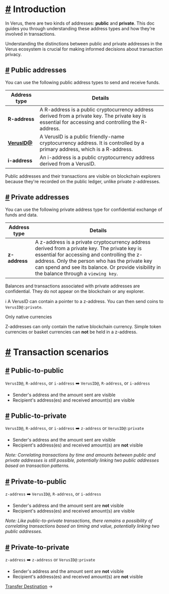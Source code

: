 # [\#](https://docs.verus.io/addresses/\#introduction) Introduction

In Verus, there are two kinds of addresses: **public** and **private**. This doc guides you through understanding these address types and how they're involved in transactions.

Understanding the distinctions between public and private addresses in the Verus ecosystem is crucial for making informed decisions about transaction privacy.

## [\#](https://docs.verus.io/addresses/\#public-addresses) Public addresses

You can use the following public address types to send and receive funds.

| Address type | Details |
| --- | --- |
| **R-address** | A R-address is a public cryptocurrency address derived from a private key. The private key is essential for accessing and controlling the R-address. |
| [**VerusID@**](https://docs.verus.io/verusid/) | A VerusID is a public friendly-name cryptocurrency address. It is controlled by a primary address, which is a R-address. |
| **i-address** | An i-address is a public cryptocurrency address derived from a VerusID. |

Public addresses and their transactions are visible on blockchain explorers because they're recorded on the public ledger, unlike private z-addresses.

## [\#](https://docs.verus.io/addresses/\#private-addresses) Private addresses

You can use the following private address type for confidential exchange of funds and data.

| Address type | Details |
| --- | --- |
| **z-address** | A z-address is a private cryptocurrency address derived from a private key. The private key is essential for accessing and controlling the z-address. Only the person who has the private key can spend and see its balance. Or provide visibility in the balance through a `viewing key`. |

Balances and transactions associated with private addresses are confidential. They do not appear on the blockchain or any explorer.

ℹ️ A VerusID can contain a pointer to a z-address. You can then send coins to `VerusID@:private`.

Only native currencies

Z-addresses can only contain the native blockchain currency. Simple token currencies or basket currencies can **not** be held in a z-address.

# [\#](https://docs.verus.io/addresses/\#transaction-scenarios) Transaction scenarios

## [\#](https://docs.verus.io/addresses/\#public-to-public) Public-to-public

`VerusID@`, `R-address`, or `i-address` ➡️ `VerusID@`, `R-address`, or `i-address`

- Sender's address and the amount sent are visible
- Recipient's address(es) and received amount(s) are visible

## [\#](https://docs.verus.io/addresses/\#public-to-private) Public-to-private

`VerusID@`, `R-address`, or `i-address` ➡️ `z-address` or `VerusID@:private`

- Sender's address and the amount sent are visible
- Recipient's address(es) and received amount(s) are **not** visible

_Note: Correlating transactions by time and amounts between public and private addresses is still possible, potentially linking two public addresses based on transaction patterns._

## [\#](https://docs.verus.io/addresses/\#private-to-public) Private-to-public

`z-address` ➡️ `VerusID@`, `R-address`, or `i-address`

- Sender's address and the amount sent are **not** visible
- Recipient's address(es) and received amount(s) are visible

_Note: Like public-to-private transactions, there remains a possibility of correlating transactions based on timing and value, potentially linking two public addresses._

## [\#](https://docs.verus.io/addresses/\#private-to-private) Private-to-private

`z-address` ➡️ `z-address` or `VerusID@:private`

- Sender's address and the amount sent are **not** visible
- Recipient's address(es) and received amount(s) are **not** visible

[Transfer Destination](https://docs.verus.io/addresses/transfer-destination.html)
→